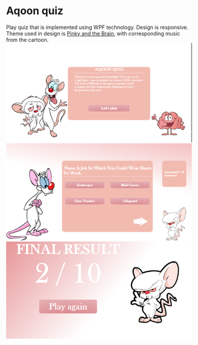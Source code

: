 # Aqoon quiz

Play quiz that is implemented using WPF technology. Design is responsive. Theme used in design is [Pinky and the Brain](https://en.wikipedia.org/wiki/Pinky_and_the_Brain), with corresponding music from the cartoon. 
![Initial screen](/game.PNG)
![Question screen](/game2.PNG)
![End screen](/game3.png)